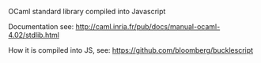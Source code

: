 

OCaml standard library compiled into Javascript

Documentation see:
http://caml.inria.fr/pub/docs/manual-ocaml-4.02/stdlib.html

How it is compiled into JS, see:
https://github.com/bloomberg/bucklescript



